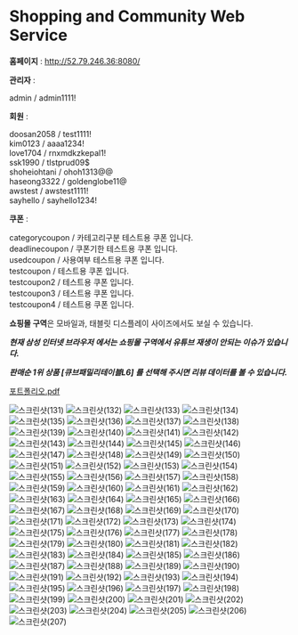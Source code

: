 # Shopping and Community Web Service
**홈페이지** : http://52.79.246.36:8080/  

**관리자** :  

admin / admin1111!  

**회원** :  

doosan2058 / test1111!  
kim0123 / aaaa1234!  
love1704 / rnxmdkzkepal1!  
ssk1990 / tlstprud09$  
shoheiohtani / ohoh1313@@  
haseong3322 / goldenglobe11@  
awstest / awstest1111!  
sayhello / sayhello1234!  

**쿠폰** :  

categorycoupon / 카테고리구분 테스트용 쿠폰 입니다.  
deadlinecoupon / 쿠폰기한 테스트용 쿠폰 입니다.  
usedcoupon / 사용여부 테스트용 쿠폰 입니다.  
testcoupon / 테스트용 쿠폰 입니다.  
testcoupon2 / 테스트용 쿠폰 입니다.  
testcoupon3 / 테스트용 쿠폰 입니다.  
testcoupon4 / 테스트용 쿠폰 입니다.

**쇼핑몰 구역**은 모바일과, 태블릿 디스플레이 사이즈에서도 보실 수 있습니다.  

***현재 삼성 인터넷 브라우저 에서는 쇼핑몰 구역에서 유튜브 재생이 안되는 이슈가 있습니다.***  

***판매순 1위 상품 [큐브패밀리테이블L6] 를 선택해 주시면 리뷰 데이터를 볼 수 있습니다.***  


[포트폴리오.pdf](https://github.com/doosan2058/team4-final3/files/10272601/default.pdf)

![스크린샷(131)](https://user-images.githubusercontent.com/109563463/208765580-0a7cf6f3-08ca-4098-883c-76c9c24f2964.png)
![스크린샷(132)](https://user-images.githubusercontent.com/109563463/208765584-bf34acd5-862b-4ec5-8bb1-f9ac821ff5ba.png)
![스크린샷(133)](https://user-images.githubusercontent.com/109563463/208765587-4633bb11-f9e9-48c3-a092-95b664cd3b2a.png)
![스크린샷(134)](https://user-images.githubusercontent.com/109563463/208765588-d255c7b6-6ba6-4774-ae76-2dea890cc019.png)
![스크린샷(135)](https://user-images.githubusercontent.com/109563463/208765592-1be96234-4d0b-4f99-a667-0e8124c39ea5.png)
![스크린샷(136)](https://user-images.githubusercontent.com/109563463/208765594-e8680b00-1969-4539-8519-d4b7fd7bfb32.png)
![스크린샷(137)](https://user-images.githubusercontent.com/109563463/208765595-164aef74-d04f-4435-9c7c-65ce75a50fac.png)
![스크린샷(138)](https://user-images.githubusercontent.com/109563463/208765596-2b0c932f-df3d-47f2-a591-76b252e75483.png)
![스크린샷(139)](https://user-images.githubusercontent.com/109563463/208765601-cf279ba1-a221-4ad5-9343-6aec5389f6c8.png)
![스크린샷(140)](https://user-images.githubusercontent.com/109563463/208765602-a4c00227-5957-4a33-8cec-eecee1c681cf.png)
![스크린샷(141)](https://user-images.githubusercontent.com/109563463/208765603-4681234a-0e0c-4119-a144-612df494eb01.png)
![스크린샷(142)](https://user-images.githubusercontent.com/109563463/208765604-bb6ecb94-c52d-4ff1-83fd-4441bdf31dcf.png)
![스크린샷(143)](https://user-images.githubusercontent.com/109563463/208765606-d46718b4-eb32-4fa6-aeff-c8e56096edda.png)
![스크린샷(144)](https://user-images.githubusercontent.com/109563463/208765608-701ec090-f1d0-4620-85b9-a9ea9fb127d4.png)
![스크린샷(145)](https://user-images.githubusercontent.com/109563463/208765610-7fd3b39c-5774-4b20-95e2-b862b4ae2028.png)
![스크린샷(146)](https://user-images.githubusercontent.com/109563463/208765612-e8258ecb-d78b-46ba-aa42-13188dab7c29.png)
![스크린샷(147)](https://user-images.githubusercontent.com/109563463/208765617-1c924d28-658c-4c73-a71d-6bd3733d1e2c.png)
![스크린샷(148)](https://user-images.githubusercontent.com/109563463/208765620-d0394811-9eed-4947-99ff-918cd5b875f0.png)
![스크린샷(149)](https://user-images.githubusercontent.com/109563463/208765624-42714746-3954-43b9-9aad-4b4b93f68b06.png)
![스크린샷(150)](https://user-images.githubusercontent.com/109563463/208765627-307dde3d-a641-42cc-85d5-96ce8d5372a1.png)
![스크린샷(151)](https://user-images.githubusercontent.com/109563463/208765628-e3fd34b9-6b48-4b50-b4f2-49a80dc52abb.png)
![스크린샷(152)](https://user-images.githubusercontent.com/109563463/208765631-6a8aa1c6-de4a-4e8b-9f59-50d91cbd34bd.png)
![스크린샷(153)](https://user-images.githubusercontent.com/109563463/208765636-ae7a51a3-701b-4ed5-a21e-5232c64c244d.png)
![스크린샷(154)](https://user-images.githubusercontent.com/109563463/208765638-688aed55-792c-406d-8bdc-8b859946ca85.png)
![스크린샷(155)](https://user-images.githubusercontent.com/109563463/208765640-8ae2bb33-0da7-40dc-8303-465f378875cb.png)
![스크린샷(156)](https://user-images.githubusercontent.com/109563463/208765642-30596312-0a95-4179-9806-1896504b9462.png)
![스크린샷(157)](https://user-images.githubusercontent.com/109563463/208765645-55c3369d-a6ec-4423-bc87-776bd3cbacdd.png)
![스크린샷(158)](https://user-images.githubusercontent.com/109563463/208765648-9ff6aa9e-6a2f-4360-a073-0f8deaace85f.png)
![스크린샷(159)](https://user-images.githubusercontent.com/109563463/208765651-76305ba4-a1f4-4970-a4ac-e788ceb9688c.png)
![스크린샷(160)](https://user-images.githubusercontent.com/109563463/208765655-70f05e92-10dd-4b62-9a52-bc3267d7e528.png)
![스크린샷(161)](https://user-images.githubusercontent.com/109563463/208765658-965d2eab-5fd9-493c-af67-e39a84a024b9.png)
![스크린샷(162)](https://user-images.githubusercontent.com/109563463/208765662-e852a83c-d553-4bb6-9c5a-90e37e72a298.png)
![스크린샷(163)](https://user-images.githubusercontent.com/109563463/208765663-2ca3960b-1275-4da1-b6a5-94042bfae57d.png)
![스크린샷(164)](https://user-images.githubusercontent.com/109563463/208765667-bd07f91d-3c6d-4630-b256-45e798b14130.png)
![스크린샷(165)](https://user-images.githubusercontent.com/109563463/208765670-6ce53311-f608-482c-b6b3-76cc53cce5f5.png)
![스크린샷(166)](https://user-images.githubusercontent.com/109563463/208765672-9f2c28c2-64dd-4ae7-8cf9-d2219a705e8b.png)
![스크린샷(167)](https://user-images.githubusercontent.com/109563463/208765676-3200286b-5bfb-4143-8fab-8ee155ce5613.png)
![스크린샷(168)](https://user-images.githubusercontent.com/109563463/208765678-89d1c233-c653-454d-b408-715c2743778a.png)
![스크린샷(169)](https://user-images.githubusercontent.com/109563463/208765680-a0f909dd-f9a9-4018-b005-c2435a2dc293.png)
![스크린샷(170)](https://user-images.githubusercontent.com/109563463/208765682-4880c243-8405-4fe0-82fe-a828177c40a6.png)
![스크린샷(171)](https://user-images.githubusercontent.com/109563463/208765685-86326706-acb1-4a04-9ead-2a91df26845e.png)
![스크린샷(172)](https://user-images.githubusercontent.com/109563463/208765690-86585de3-8e17-47cf-be57-bbaf8c67435f.png)
![스크린샷(173)](https://user-images.githubusercontent.com/109563463/208765692-96c93e3d-9014-4c8d-9f15-b68852ea224e.png)
![스크린샷(174)](https://user-images.githubusercontent.com/109563463/208765694-60bf88fa-8037-4f9a-883d-c450d469146e.png)
![스크린샷(175)](https://user-images.githubusercontent.com/109563463/208765698-3bf9569b-63c4-4a78-949d-41f94ccf500d.png)
![스크린샷(176)](https://user-images.githubusercontent.com/109563463/208765701-75384413-a0f3-4685-a963-30301f5a5b91.png)
![스크린샷(177)](https://user-images.githubusercontent.com/109563463/208765702-580d3724-6c19-4595-a63c-9c8538214f8b.png)
![스크린샷(178)](https://user-images.githubusercontent.com/109563463/208765706-40e8bb5d-9993-4c6f-8e32-34297cbc3859.png)
![스크린샷(179)](https://user-images.githubusercontent.com/109563463/208765711-47730cbc-6b0b-4f1a-bf88-6e0c3ae16391.png)
![스크린샷(180)](https://user-images.githubusercontent.com/109563463/208765714-45e340b4-1086-4892-b53c-612404a2bf15.png)
![스크린샷(181)](https://user-images.githubusercontent.com/109563463/208765718-d7496387-78d2-4f5c-9735-5b3677014915.png)
![스크린샷(182)](https://user-images.githubusercontent.com/109563463/208765722-66118b3d-fcd1-41c8-8e5d-b9a94272a150.png)
![스크린샷(183)](https://user-images.githubusercontent.com/109563463/208765727-453f8f48-d6cc-40cb-ac3c-14f361f3468d.png)
![스크린샷(184)](https://user-images.githubusercontent.com/109563463/208765729-d14ba78e-32f1-49aa-b02f-a05aa4ab4e48.png)
![스크린샷(185)](https://user-images.githubusercontent.com/109563463/208765730-18525a76-e478-4917-98ad-009963d13eeb.png)
![스크린샷(186)](https://user-images.githubusercontent.com/109563463/208765732-c3f83204-af65-4d8a-bc1c-f396cdcf03e2.png)
![스크린샷(187)](https://user-images.githubusercontent.com/109563463/208765734-f6ea3907-403e-47c0-b3f8-f853e92c0b4e.png)
![스크린샷(188)](https://user-images.githubusercontent.com/109563463/208765736-fd3f06f6-ed7a-462c-91f1-92ce2320cdc6.png)
![스크린샷(189)](https://user-images.githubusercontent.com/109563463/208765738-9b34e549-a492-4daa-be4d-29e0e7f6186f.png)
![스크린샷(190)](https://user-images.githubusercontent.com/109563463/208765741-db8acd73-4a39-4950-bd16-6958abd476dd.png)
![스크린샷(191)](https://user-images.githubusercontent.com/109563463/208765743-3f471d3a-94db-4576-b062-2dddf7520e86.png)
![스크린샷(192)](https://user-images.githubusercontent.com/109563463/208765744-5815f333-14dd-4db0-afef-3990499776de.png)
![스크린샷(193)](https://user-images.githubusercontent.com/109563463/208765751-8be50d3a-9038-468b-92cc-9a35a647236f.png)
![스크린샷(194)](https://user-images.githubusercontent.com/109563463/208765754-336bb997-b61c-485f-920f-40e6b4890710.png)
![스크린샷(195)](https://user-images.githubusercontent.com/109563463/208765758-6b74b6c5-d3cb-4175-a928-8cc60105e0ac.png)
![스크린샷(196)](https://user-images.githubusercontent.com/109563463/208765760-b5847f4d-7312-4125-aa3c-b133a4ad2d05.png)
![스크린샷(197)](https://user-images.githubusercontent.com/109563463/208765761-9f91528f-a0aa-4138-ae6c-f4742f10e232.png)
![스크린샷(198)](https://user-images.githubusercontent.com/109563463/208765762-1a84a0a9-16d2-44ab-ada7-74a21c1bacf3.png)
![스크린샷(199)](https://user-images.githubusercontent.com/109563463/208765766-904b1559-e187-4f51-9b45-5d2d83b27f96.png)
![스크린샷(200)](https://user-images.githubusercontent.com/109563463/208765769-6f7056de-7ec3-4bbe-adba-91487be916b0.png)
![스크린샷(201)](https://user-images.githubusercontent.com/109563463/208765771-2d148490-debd-45c9-968c-452bf0f24167.png)
![스크린샷(202)](https://user-images.githubusercontent.com/109563463/208765775-5f8991c1-227f-45f2-8457-50d57df9bb67.png)
![스크린샷(203)](https://user-images.githubusercontent.com/109563463/208765778-4a9a8d69-b43b-4576-bb7b-9ebc3589d302.png)
![스크린샷(204)](https://user-images.githubusercontent.com/109563463/208765780-52fdbda0-8a60-40d8-a913-c372c0aff2ff.png)
![스크린샷(205)](https://user-images.githubusercontent.com/109563463/208765783-c14be6fa-3b95-4f8f-a527-7d1ed1f94f77.png)
![스크린샷(206)](https://user-images.githubusercontent.com/109563463/208765785-7eb36bf6-eb89-47cb-a275-99c26a9752b3.png)
![스크린샷(207)](https://user-images.githubusercontent.com/109563463/208765787-9b3a82a7-08e3-4671-a6c4-d44fe57a5ec0.png)




